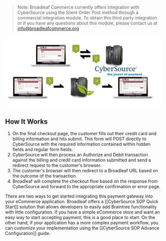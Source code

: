 > Note: Broadleaf Commerce currently offers integration with CyberSource using the Silent Order Post method through a commercial integration module. To obtain this third party integration or if you have any questions about this module, please contact us at info@broadleafcommerce.org

<img src="images/payment-cybersource-silentpost-diagram.png" class="no_border" alt="Braintree Diagram">

## How It Works
1. On the final checkout page, the customer fills out their credit card and billing information and hits submit. This form will POST directly to CyberSource with the required information contained within hidden fields and regular form fields.
2. CyberSource will then process an Authorize and Debit transaction against the billing and credit card information submitted and send a redirect request to the customer's browser.
3. The customer's browser will then redirect to a Broadleaf URL based on the outcome of the transaction.
4. Broadleaf will complete the checkout flow based on the response from CyberSource and forward to the appropriate confirmation or error page.

There are two ways to get started integrating this payment gateway into your eCommerce application.
Broadleaf offers a [[CyberSource SOP Quick Start]] solution that allows developers to easily add Braintree functionality
with little configuration. If you have a simple eCommerce store and want an easy way to start accepting payment, this is a good place to start.
On the other hand, if your application has a more complex payment workflow, you can customize your implementation using the [[CyberSource SOP Advance Configuration]] guide.
